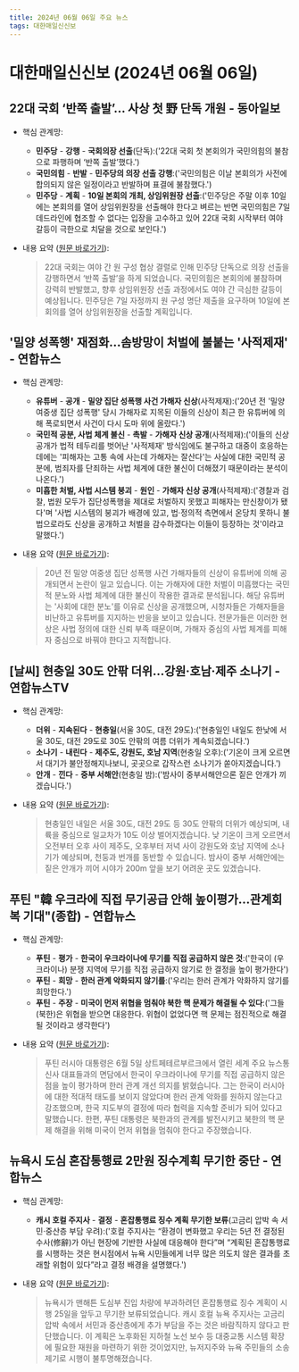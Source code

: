 ```yaml
---
title: 2024년 06월 06일 주요 뉴스
tags: 대한매일신신보
---
```


# 대한매일신신보 (2024년 06월 06일)
## 22대 국회 ‘반쪽 출발’… 사상 첫 野 단독 개원 - 동아일보  
  - 핵심 관계망:  
      
      * **민주당** - **강행** - **국회의장 선출**(단독):('22대 국회 첫 본회의가 국민의힘의 불참으로 파행하며 ‘반쪽 출발’했다.')  
      * **국민의힘** - **반발** - **민주당의 의장 선출 강행**:('국민의힘은 이날 본회의가 사전에 합의되지 않은 일정이라고 반발하며 표결에 불참했다.')  
      * **민주당** - **계획** - **10일 본회의 개최, 상임위원장 선출**:('민주당은 주말 이후 10일에는 본회의를 열어 상임위원장을 선출해야 한다고 벼르는 반면 국민의힘은 7일 데드라인에 협조할 수 없다는 입장을 고수하고 있어 22대 국회 시작부터 여야 갈등이 극한으로 치달을 것으로 보인다.')  
  
  - 내용 요약 ([원문 바로가기](https://news.google.com/rss/articles/CBMiRGh0dHBzOi8vd3d3LmRvbmdhLmNvbS9uZXdzL1BvbGl0aWNzL2FydGljbGUvYWxsLzIwMjQwNjA2LzEyNTI5ODM1MS8y0gE3aHR0cHM6Ly93d3cuZG9uZ2EuY29tL25ld3MvYW1wL2FsbC8yMDI0MDYwNi8xMjUyOTgzNTEvMg?oc=5&hl=en-US&gl=US&ceid=US:en)):  
    > 22대 국회는 여야 간 원 구성 협상 결렬로 인해 민주당 단독으로 의장 선출을 강행하면서 ‘반쪽 출발’을 하게 되었습니다. 국민의힘은 본회의에 불참하며 강력히 반발했고, 향후 상임위원장 선출 과정에서도 여야 간 극심한 갈등이 예상됩니다. 민주당은 7일 자정까지 원 구성 명단 제출을 요구하며 10일에 본회의를 열어 상임위원장을 선출할 계획입니다.  
    

## '밀양 성폭행' 재점화…솜방망이 처벌에 불붙는 '사적제재' - 연합뉴스  
  - 핵심 관계망:  
      
      * **유튜버** - **공개** - **밀양 집단 성폭행 사건 가해자 신상**(사적제재):('20년 전 '밀양 여중생 집단 성폭행' 당시 가해자로 지목된 이들의 신상이 최근 한 유튜버에 의해 폭로되면서 사건이 다시 도마 위에 올랐다.')  
      * **국민적 공분, 사법 체계 불신** - **촉발** - **가해자 신상 공개**(사적제재):('이들의 신상 공개가 법적 테두리를 벗어난 '사적제재' 방식임에도 불구하고 대중이 호응하는 데에는 '피해자는 고통 속에 사는데 가해자는 잘산다'는 사실에 대한 국민적 공분에, 범죄자를 단죄하는 사법 체계에 대한 불신이 더해졌기 때문이라는 분석이 나온다.')  
      * **미흡한 처벌, 사법 시스템 붕괴** - **원인** - **가해자 신상 공개**(사적제재):('경찰과 검찰, 법원 모두가 집단성폭행을 제대로 처벌하지 못했고 피해자는 만신창이가 됐다'며 '사법 시스템의 붕괴가 배경에 있고, 법·정의적 측면에서 온당치 못하니 불법으로라도 신상을 공개하고 처벌을 감수하겠다는 이들이 등장하는 것'이라고 말했다.')  
  
  - 내용 요약 ([원문 바로가기](https://news.google.com/rss/articles/CBMiL2h0dHBzOi8vd3d3LnluYS5jby5rci92aWV3L0FLUjIwMjQwNjA1MDkxNDAwMDA00gExaHR0cHM6Ly9tLnluYS5jby5rci9hbXAvdmlldy9BS1IyMDI0MDYwNTA5MTQwMDAwNA?oc=5&hl=en-US&gl=US&ceid=US:en)):  
    > 20년 전 밀양 여중생 집단 성폭행 사건 가해자들의 신상이 유튜버에 의해 공개되면서 논란이 일고 있습니다. 이는 가해자에 대한 처벌이 미흡했다는 국민적 분노와 사법 체계에 대한 불신이 작용한 결과로 분석됩니다. 해당 유튜버는 '사회에 대한 분노'를 이유로 신상을 공개했으며, 시청자들은 가해자들을 비난하고 유튜버를 지지하는 반응을 보이고 있습니다. 전문가들은 이러한 현상은 사법 정의에 대한 신뢰 부족 때문이며, 가해자 중심의 사법 체계를 피해자 중심으로 바꿔야 한다고 지적합니다.  
    

## [날씨] 현충일 30도 안팎 더위…강원·호남·제주 소나기 - 연합뉴스TV  
  - 핵심 관계망:  
      
      * **더위** - **지속된다** - **현충일**(서울 30도, 대전 29도):('현충일인 내일도 한낮에 서울 30도, 대전 29도로 30도 안팎의 여름 더위가 계속되겠습니다.')  
      * **소나기** - **내린다** - **제주도, 강원도, 호남 지역**(현충일 오후):('기온이 크게 오르면서 대기가 불안정해지나보니, 곳곳으로 갑작스런 소나기가 쏟아지겠습니다.')  
      * **안개** - **낀다** - **중부 서해안**(현충일 밤):('밤사이 중부서해안으론 짙은 안개가 끼겠습니다.')  
  
  - 내용 요약 ([원문 바로가기](https://news.google.com/rss/articles/CBMiOGh0dHBzOi8vd3d3LnlvbmhhcG5ld3N0di5jby5rci9uZXdzL01ZSDIwMjQwNjA1MDI1MTAwNjQx0gEA?oc=5&hl=en-US&gl=US&ceid=US:en)):  
    > 현충일인 내일은 서울 30도, 대전 29도 등 30도 안팎의 더위가 예상되며, 내륙을 중심으로 일교차가 10도 이상 벌어지겠습니다. 낮 기온이 크게 오르면서 오전부터 오후 사이 제주도, 오후부터 저녁 사이 강원도와 호남 지역에 소나기가 예상되며, 천둥과 번개를 동반할 수 있습니다. 밤사이 중부 서해안에는 짙은 안개가 끼어 시야가 200m 앞을 보기 어려운 곳도 있겠습니다.  
    

## 푸틴 "韓 우크라에 직접 무기공급 안해 높이평가…관계회복 기대"(종합) - 연합뉴스  
  - 핵심 관계망:  
      
      * **푸틴** - **평가** - **한국이 우크라이나에 무기를 직접 공급하지 않은 것**:('한국이 (우크라이나) 분쟁 지역에 무기를 직접 공급하지 않기로 한 결정을 높이 평가한다')  
      * **푸틴** - **희망** - **한러 관계 악화되지 않기를**:('우리는 한러 관계가 악화하지 않기를 희망한다.')  
      * **푸틴** - **주장** - **미국이 먼저 위협을 멈춰야 북한 핵 문제가 해결될 수 있다**:('그들(북한)은 위협을 받으면 대응한다. 위협이 없었다면 핵 문제는 점진적으로 해결될 것이라고 생각한다')  
  
  - 내용 요약 ([원문 바로가기](https://news.google.com/rss/articles/CBMiL2h0dHBzOi8vd3d3LnluYS5jby5rci92aWV3L0FLUjIwMjQwNjA2MDA1NjUxMDgw0gExaHR0cHM6Ly9tLnluYS5jby5rci9hbXAvdmlldy9BS1IyMDI0MDYwNjAwNTY1MTA4MA?oc=5&hl=en-US&gl=US&ceid=US:en)):  
    > 푸틴 러시아 대통령은 6월 5일 상트페테르부르크에서 열린 세계 주요 뉴스통신사 대표들과의 면담에서 한국이 우크라이나에 무기를 직접 공급하지 않은 점을 높이 평가하며 한러 관계 개선 의지를 밝혔습니다. 그는 한국이 러시아에 대한 적대적 태도를 보이지 않았다며 한러 관계 악화를 원하지 않는다고 강조했으며, 한국 지도부의 결정에 따라 협력을 지속할 준비가 되어 있다고 말했습니다. 한편, 푸틴 대통령은 북한과의 관계를 발전시키고 북한의 핵 문제 해결을 위해 미국이 먼저 위협을 멈춰야 한다고 주장했습니다.  
    

## 뉴욕시 도심 혼잡통행료 2만원 징수계획 무기한 중단 - 연합뉴스  
  - 핵심 관계망:  
      
      * **캐시 호컬 주지사** - **결정** - **혼잡통행료 징수 계획 무기한 보류**(고금리 압박 속 서민·중산층 부담 우려):('호컬 주지사는 “환경이 변화했고 우리는 5년 전 결정된 수사(修辭)가 아닌 현장에 기반한 사실에 대응해야 한다”며 “계획된 혼잡통행료를 시행하는 것은 현시점에서 뉴욕 시민들에게 너무 많은 의도치 않은 결과를 초래할 위험이 있다”라고 결정 배경을 설명했다.')  
  
  - 내용 요약 ([원문 바로가기](https://news.google.com/rss/articles/CBMiL2h0dHBzOi8vd3d3LnluYS5jby5rci92aWV3L0FLUjIwMjQwNjA2MDA2MjAwMDcy0gEA?oc=5&hl=en-US&gl=US&ceid=US:en)):  
    > 뉴욕시가 맨해튼 도심부 진입 차량에 부과하려던 혼잡통행료 징수 계획이 시행 25일을 앞두고 무기한 보류되었습니다. 캐시 호컬 뉴욕 주지사는 고금리 압박 속에서 서민과 중산층에게 추가 부담을 주는 것은 바람직하지 않다고 판단했습니다. 이 계획은 노후화된 지하철 노선 보수 등 대중교통 시스템 확장에 필요한 재원을 마련하기 위한 것이었지만, 뉴저지주와 뉴욕 주민들의 소송 제기로 시행이 불투명해졌습니다.  
    